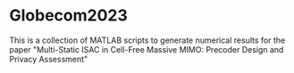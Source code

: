 # Globecom2023
This is a collection of MATLAB scripts to generate numerical results for the paper "Multi-Static ISAC in Cell-Free Massive MIMO: Precoder Design and Privacy Assessment"
